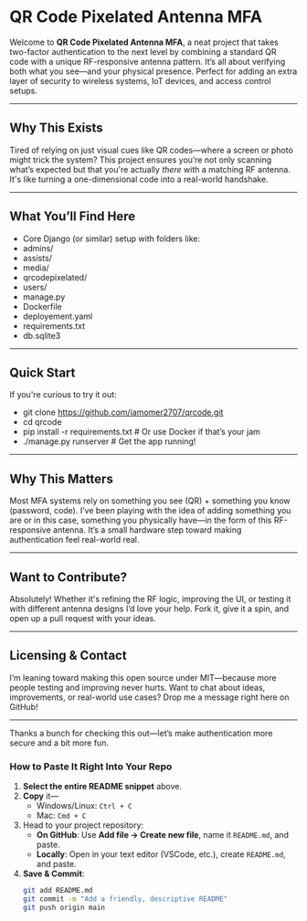 # QR Code Pixelated Antenna MFA

Welcome to **QR Code Pixelated Antenna MFA**, a neat project that takes two-factor authentication to the next level by combining a standard QR code with a unique RF-responsive antenna pattern. It’s all about verifying both what you see—and your physical presence. Perfect for adding an extra layer of security to wireless systems, IoT devices, and access control setups.

---

##  Why This Exists

Tired of relying on just visual cues like QR codes—where a screen or photo might trick the system? This project ensures you’re not only scanning what’s expected but that you're actually *there* with a matching RF antenna. It's like turning a one-dimensional code into a real-world handshake.

---

##  What You’ll Find Here

- Core Django (or similar) setup with folders like:
- admins/
- assists/
- media/
- qrcodepixelated/
- users/
- manage.py
- Dockerfile
- deployement.yaml
- requirements.txt
- db.sqlite3
  
---

##  Quick Start

If you're curious to try it out:

- git clone https://github.com/iamomer2707/qrcode.git
- cd qrcode
- pip install -r requirements.txt   # Or use Docker if that’s your jam
- ./manage.py runserver  # Get the app running!

---

## Why This Matters

Most MFA systems rely on something you see (QR) + something you know (password, code). I’ve been playing with the idea of adding something you are or in this case, something you physically have—in the form of this RF-responsive antenna. It’s a small hardware step toward making authentication feel real-world real.

---

## Want to Contribute?

Absolutely! Whether it's refining the RF logic, improving the UI, or testing it with different antenna designs I’d love your help. Fork it, give it a spin, and open up a pull request with your ideas.

---

## Licensing & Contact

I’m leaning toward making this open source under MIT—because more people testing and improving never hurts. Want to chat about ideas, improvements, or real-world use cases? Drop me a message right here on GitHub!

---

Thanks a bunch for checking this out—let’s make authentication more secure and a bit more fun.

### How to Paste It Right Into Your Repo

1. **Select the entire README snippet** above.
2. **Copy** it—  
   - Windows/Linux: `Ctrl + C`  
   - Mac: `Cmd + C`
3. Head to your project repository:
   - **On GitHub**: Use **Add file → Create new file**, name it `README.md`, and paste.
   - **Locally**: Open in your text editor (VSCode, etc.), create `README.md`, and paste.
4. **Save & Commit**:
   ```bash
   git add README.md
   git commit -m "Add a friendly, descriptive README"
   git push origin main

   
